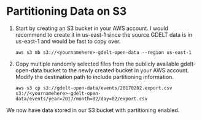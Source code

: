 # Partitioning Data on S3

1. Start by creating an S3 bucket in your AWS account. I would recommend to create it in us-east-1 since the source GDELT data is in us-east-1 and would be fast to copy over.
    ```
    aws s3 mb s3://<yournamehere>-gdelt-open-data --region us-east-1
    ```
1. Copy multiple randomly selected files from the publicly available gdelt-open-data bucket to the newly created bucket in your AWS account. Modify the destination path to include partitioning information.
    ```
    aws s3 cp s3://gdelt-open-data/events/20170202.export.csv s3://<yournamehere>-gdelt-open-data/events/year=2017/month=02/day=02/export.csv
    ```

We now have data stored in our S3 bucket with partitioning enabled.
